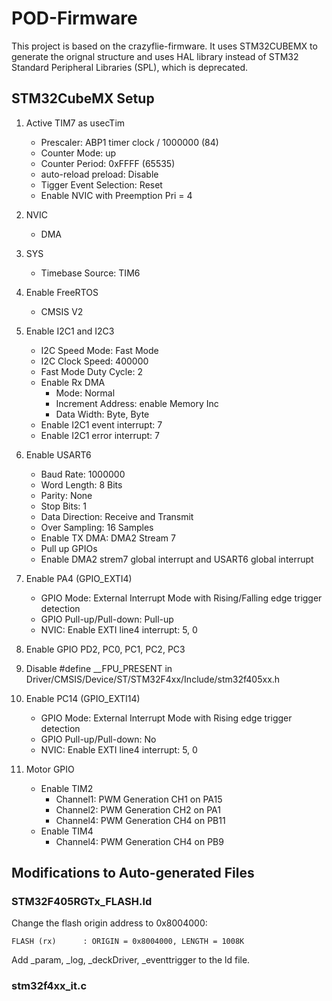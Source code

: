 # POD-Firmware

This project is based on the crazyflie-firmware. It uses STM32CUBEMX to generate the orignal structure and uses HAL library instead of STM32 Standard Peripheral Libraries (SPL), which is deprecated.

## STM32CubeMX Setup

1. Active TIM7 as usecTim
    - Prescaler: ABP1 timer clock / 1000000 (84)
    - Counter Mode: up
    - Counter Period: 0xFFFF (65535)
    - auto-reload preload: Disable
    - Tigger Event Selection: Reset
    - Enable NVIC with Preemption Pri = 4

2. NVIC
    - DMA

3. SYS
    - Timebase Source: TIM6

3. Enable FreeRTOS
    - CMSIS V2

4. Enable I2C1 and I2C3
    - I2C Speed Mode: Fast Mode
    - I2C Clock Speed: 400000
    - Fast Mode Duty Cycle: 2
    - Enable Rx DMA
        - Mode: Normal
        - Increment Address: enable Memory Inc
        - Data Width: Byte, Byte
    - Enable I2C1 event interrupt: 7
    - Enable I2C1 error interrupt: 7

5. Enable USART6
    - Baud Rate: 1000000
    - Word Length: 8 Bits
    - Parity: None
    - Stop Bits: 1
    - Data Direction: Receive and Transmit
    - Over Sampling: 16 Samples
    - Enable TX DMA: DMA2 Stream 7
    - Pull up GPIOs
    - Enable DMA2 strem7 global interrupt and USART6 global interrupt

6. Enable PA4 (GPIO_EXTI4)
    - GPIO Mode: External Interrupt Mode with Rising/Falling edge trigger detection
    - GPIO Pull-up/Pull-down: Pull-up
    - NVIC: Enable EXTI line4 interrupt: 5, 0

7. Enable GPIO PD2, PC0, PC1, PC2, PC3

8. Disable #define __FPU_PRESENT in Driver/CMSIS/Device/ST/STM32F4xx/Include/stm32f405xx.h

9. Enable PC14 (GPIO_EXTI14)
    - GPIO Mode: External Interrupt Mode with Rising edge trigger detection
    - GPIO Pull-up/Pull-down: No
    - NVIC: Enable EXTI line4 interrupt: 5, 0
    <!-- Enable IWDG -->
    <!-- - IWDG counter clock prescaler: 32 -->
    <!-- - IWDG down-counter reload value: 188 -->

10. Motor GPIO
    - Enable TIM2
        - Channel1: PWM Generation CH1 on PA15
        - Channel2: PWM Generation CH2 on PA1
        - Channel4: PWM Generation CH4 on PB11
    - Enable TIM4
        - Channel4: PWM Generation CH4 on PB9

## Modifications to Auto-generated Files

### STM32F405RGTx_FLASH.ld

Change the flash origin address to 0x8004000:

```FLASH (rx)      : ORIGIN = 0x8004000, LENGTH = 1008K```

Add _param, _log, _deckDriver, _eventtrigger to the ld file.
### stm32f4xx_it.c

